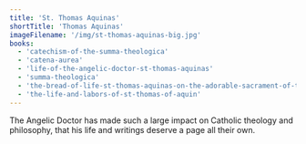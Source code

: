 ```yaml
---
title: 'St. Thomas Aquinas'
shortTitle: 'Thomas Aquinas'
imageFilename: '/img/st-thomas-aquinas-big.jpg'
books:
  - 'catechism-of-the-summa-theologica'
  - 'catena-aurea'
  - 'life-of-the-angelic-doctor-st-thomas-aquinas'
  - 'summa-theologica'
  - 'the-bread-of-life-st-thomas-aquinas-on-the-adorable-sacrament-of-the-altar'
  - 'the-life-and-labors-of-st-thomas-of-aquin'
---
```


The Angelic Doctor has made such a large impact on Catholic theology and philosophy, that his life and writings deserve a page all their own.